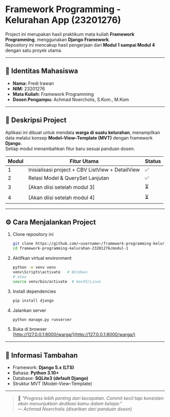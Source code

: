 
# Framework Programming - Kelurahan App (23201276)

Project ini merupakan hasil praktikum mata kuliah **Framework Programming**, menggunakan **Django Framework**.  
Repository ini mencakup hasil pengerjaan dari **Modul 1 sampai Modul 4** dengan satu proyek utama.

---

## 👤 Identitas Mahasiswa
- **Nama:** Fredi Irawan  
- **NIM:** 23201276  
- **Mata Kuliah:** Framework Programming  
- **Dosen Pengampu:** Achmad Noercholis, S.Kom., M.Kom

---

## 📖 Deskripsi Project
Aplikasi ini dibuat untuk mendata **warga di suatu kelurahan**, menampilkan data melalui konsep **Model–View–Template (MVT)** dengan framework **Django**.  
Setiap modul menambahkan fitur baru sesuai panduan dosen.

| Modul | Fitur Utama | Status |
|--------|--------------|---------|
| 1 | Inisialisasi project + CBV ListView + DetailView | ✅ |
| 2 | Relasi Model & QuerySet Lanjutan| ✅ |
| 3 | [Akan diisi setelah modul 3] | ⏳ |
| 4 | [Akan diisi setelah modul 4] | ⏳ |

---

## ⚙️ Cara Menjalankan Project
1. Clone repository ini  
   ```bash
   git clone https://github.com/<username>/framework-programming-kelurahan-23201276.git
   cd framework-programming-kelurahan-23201276/modul-1
   ```

2. Aktifkan virtual environment  
   ```bash
   python -m venv venv
   venv\Scripts\activate   # Windows
   # atau
   source venv/bin/activate  # macOS/Linux
   ```

3. Install dependencies  
   ```bash
   pip install django
   ```

4. Jalankan server  
   ```bash
   python manage.py runserver
   ```

5. Buka di browser  
   [http://127.0.0.1:8000/warga/](http://127.0.0.1:8000/warga/)

---

## 🔗 Informasi Tambahan
- Framework: **Django 5.x (LTS)**
- Bahasa: **Python 3.10+**
- Database: **SQLite3 (default Django)**
- Struktur MVT (Model–View–Template)

---

> 💬 *"Progress lebih penting dari kecepatan. Commit kecil tapi konsisten akan menunjukkan dedikasi kamu dalam belajar."*  
> — *Achmad Noercholis (disarikan dari panduan dosen)*
